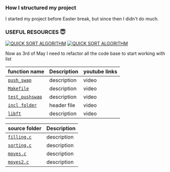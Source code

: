  ### How I structured my project
 
 I started my project before Easter break, but since then I  didn't do much. 

### USEFUL RESOURCES  😇


<!-- BEGIN YOUTUBE-CARDS -->

[![QUICK SORT ALGORITHM](https://ytcards.demolab.com/?id=7h1s2SojIRw&ab_channel=AbdulBari)](https://youtu.be/7h1s2SojIRw) 
[![QUICK SORT ALGORITHM](https://ytcards.demolab.com/?id=-qOVVRIZzao&ab_channel=AbdulBari)](https://youtu.be/-qOVVRIZzao) 

<!-- END YOUTUBE-CARDS -->



Now as 3rd of May I need to refactor all the code base to start working with list
 
 
| function name | Description | youtube links |
 | ----------------------------- | ------------------------------------------------- | ------------------------------------------------------- |
   | [`push_swap`](https://github.com/alessiotucci/push_swap42/blob/master/push_swap.c) | description | video|
 | [`Makefile`]() | description | video|
 | [`test_pushswap`]() | description | video|
  | [`incl folder`](https://github.com/alessiotucci/push_swap42/blob/master/incl/push_swap.h) | header file | video| 
  | [`libft`]() | description | video|


| source folder| Description |
 | ----------------------------- | ------------------------------------------------- | 
   | [`filling.c`](https://github.com/alessiotucci/push_swap42/blob/master/push_swap.c) | description |
   | [`sorting.c`](https://github.com/alessiotucci/push_swap42/blob/master/push_swap.c) | description |
   | [`moves.c`](https://github.com/alessiotucci/push_swap42/blob/master/push_swap.c) | description |
   | [`moves2.c`](https://github.com/alessiotucci/push_swap42/blob/master/push_swap.c) | description |
        
